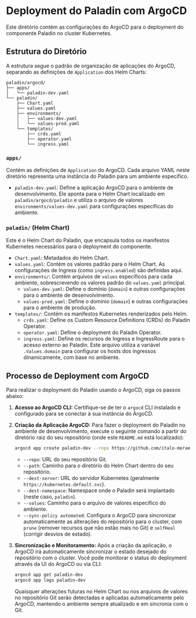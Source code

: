 # Deployment do Paladin com ArgoCD

Este diretório contém as configurações do ArgoCD para o deployment do componente Paladin no cluster Kubernetes.

## Estrutura do Diretório

A estrutura segue o padrão de organização de aplicações do ArgoCD, separando as definições de `Application` dos Helm Charts:

```
paladin/argocd/
├── apps/
│   └── paladin-dev.yaml
└── paladin/
    ├── Chart.yaml
    ├── values.yaml
    ├── environments/
    │   ├── values-dev.yaml
    │   └── values-prod.yaml
    └── templates/
        ├── crds.yaml
        ├── operator.yaml
        └── ingress.yaml
```

### `apps/`

Contém as definições de `Application` do ArgoCD. Cada arquivo YAML neste diretório representa uma instância do Paladin para um ambiente específico.

-   `paladin-dev.yaml`: Define a aplicação ArgoCD para o ambiente de desenvolvimento. Ele aponta para o Helm Chart localizado em `paladin/argocd/paladin` e utiliza o arquivo de valores `environments/values-dev.yaml` para configurações específicas do ambiente.

### `paladin/` (Helm Chart)

Este é o Helm Chart do Paladin, que encapsula todos os manifestos Kubernetes necessários para o deployment do componente.

-   `Chart.yaml`: Metadados do Helm Chart.
-   `values.yaml`: Contém os valores padrão para o Helm Chart. As configurações de Ingress (como `ingress.enabled`) são definidas aqui.
-   `environments/`: Contém arquivos de `values` específicos para cada ambiente, sobrescrevendo os valores padrão do `values.yaml` principal.
    -   `values-dev.yaml`: Define o domínio (`domain`) e outras configurações para o ambiente de desenvolvimento.
    -   `values-prod.yaml`: Define o domínio (`domain`) e outras configurações para o ambiente de produção.
-   `templates/`: Contém os manifestos Kubernetes renderizados pelo Helm.
    -   `crds.yaml`: Define os Custom Resource Definitions (CRDs) do Paladin Operator.
    -   `operator.yaml`: Define o deployment do Paladin Operator.
    -   `ingress.yaml`: Define os recursos de Ingress e IngressRoute para o acesso externo ao Paladin. Este arquivo utiliza a variável `.Values.domain` para configurar os hosts dos ingressos dinamicamente, com base no ambiente.

## Processo de Deployment com ArgoCD

Para realizar o deployment do Paladin usando o ArgoCD, siga os passos abaixo:

1.  **Acesso ao ArgoCD CLI:** Certifique-se de ter o `argocd` CLI instalado e configurado para se conectar à sua instância do ArgoCD.

2.  **Criação da Aplicação ArgoCD:**
    Para fazer o deployment do Paladin no ambiente de desenvolvimento, execute o seguinte comando a partir do diretório raiz do seu repositório (onde este `README.md` está localizado):

    ```bash
    argocd app create paladin-dev --repo https://github.com/italo-moraes/bacen-drex-kubernetes-dev-stack.git --path paladin/argocd/paladin --dest-server https://kubernetes.default.svc --dest-namespace paladin --values paladin/argocd/paladin/environments/values-dev.yaml --sync-policy automated
    ```

    -   `--repo`: URL do seu repositório Git.
    -   `--path`: Caminho para o diretório do Helm Chart dentro do seu repositório.
    -   `--dest-server`: URL do servidor Kubernetes (geralmente `https://kubernetes.default.svc`).
    -   `--dest-namespace`: Namespace onde o Paladin será implantado (neste caso, `paladin`).
    -   `--values`: Caminho para o arquivo de valores específico do ambiente.
    -   `--sync-policy automated`: Configura o ArgoCD para sincronizar automaticamente as alterações do repositório para o cluster, com `prune` (remover recursos que não estão mais no Git) e `selfHeal` (corrigir desvios de estado).

3.  **Sincronização e Monitoramento:**
    Após a criação da aplicação, o ArgoCD irá automaticamente sincronizar o estado desejado do repositório com o cluster. Você pode monitorar o status do deployment através da UI do ArgoCD ou via CLI:

    ```bash
    argocd app get paladin-dev
    argocd app logs paladin-dev
    ```

    Quaisquer alterações futuras no Helm Chart ou nos arquivos de valores no repositório Git serão detectadas e aplicadas automaticamente pelo ArgoCD, mantendo o ambiente sempre atualizado e em sincronia com o Git.
